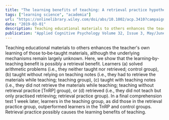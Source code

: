 ```yaml
---
title: "The learning benefits of teaching: A retrieval practice hypothesis"
tags: ["learning science", "academia"]
url: "https://onlinelibrary.wiley.com/doi/abs/10.1002/acp.3410?campaign=wolearlyview&"
date: "2019-03-01"
description: Teaching educational materials to others enhances the teacher's own learning of those to‐be‐taught materials, although the underlying mechanisms remain largely unknown. Here, we show that the learning‐by‐teaching benefit is possibly a retrieval benefit. Learners (a) solved arithmetic problems (i.e., they neither taught nor retrieved; control group), (b) taught without relying on teaching notes (i.e., they had to retrieve the materials while teaching; teaching group), (c) taught with teaching notes (i.e., they did not retrieve the materials while teaching; teaching without retrieval practice [TnRP] group), or (d) retrieved (i.e., they did not teach but only practised retrieving; retrieval practice group). In a final comprehension test 1 week later, learners in the teaching group, as did those in the retrieval practice group, outperformed learners in the TnRP and control groups. Retrieval practice possibly causes the learning benefits of teaching.
publication: "Applied Cognitive Psychology Volume 32, Issue 3, May/June 2018, Pages 401-410"
---
```


Teaching educational materials to others enhances the teacher's own learning of those to‐be‐taught materials, although the underlying mechanisms remain largely unknown. Here, we show that the learning‐by‐teaching benefit is possibly a retrieval benefit. Learners (a) solved arithmetic problems (i.e., they neither taught nor retrieved; control group), (b) taught without relying on teaching notes (i.e., they had to retrieve the materials while teaching; teaching group), (c) taught with teaching notes (i.e., they did not retrieve the materials while teaching; teaching without retrieval practice [TnRP] group), or (d) retrieved (i.e., they did not teach but only practised retrieving; retrieval practice group). In a final comprehension test 1 week later, learners in the teaching group, as did those in the retrieval practice group, outperformed learners in the TnRP and control groups. Retrieval practice possibly causes the learning benefits of teaching.
